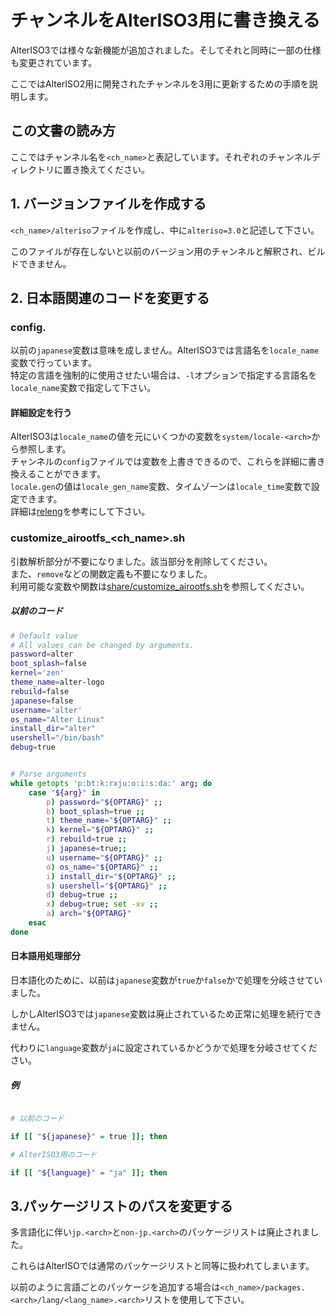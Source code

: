 # チャンネルをAlterISO3用に書き換える

AlterISO3では様々な新機能が追加されました。そしてそれと同時に一部の仕様も変更されています。  

ここではAlterISO2用に開発されたチャンネルを3用に更新するための手順を説明します。  

## この文書の読み方

ここではチャンネル名を`<ch_name>`と表記しています。それぞれのチャンネルディレクトリに置き換えてください。  

## 1. バージョンファイルを作成する

`<ch_name>/alteriso`ファイルを作成し、中に`alteriso=3.0`と記述して下さい。  

このファイルが存在しないと以前のバージョン用のチャンネルと解釈され、ビルドできません。  

## 2. 日本語関連のコードを変更する

### config.<arch>

以前の`japanese`変数は意味を成しません。AlterISO3では言語名を`locale_name`変数で行っています。  
特定の言語を強制的に使用させたい場合は、`-l`オプションで指定する言語名を`locale_name`変数で指定して下さい。  

#### 詳細設定を行う
AlterISO3は`locale_name`の値を元にいくつかの変数を`system/locale-<arch>`から参照します。  
チャンネルの`config`ファイルでは変数を上書きできるので、これらを詳細に書き換えることができます。  
`locale.gen`の値は`locale_gen_name`変数、タイムゾーンは`locale_time`変数で設定できます。  
詳細は[releng](/channels/releng/config.any)を参考にして下さい。  


### customize_airootfs_<ch_name>.sh


引数解析部分が不要になりました。該当部分を削除してください。  
また、`remove`などの関数定義も不要になりました。  
利用可能な変数や関数は[share/customize_airootfs.sh](https://github.com/FascodeNet/alterlinux/blob/dev/channels/share/airootfs.any/root/customize_airootfs.sh)を参照してください。

##### 以前のコード

```bash
# Default value
# All values can be changed by arguments.
password=alter
boot_splash=false
kernel='zen'
theme_name=alter-logo
rebuild=false
japanese=false
username='alter'
os_name="Alter Linux"
install_dir="alter"
usershell="/bin/bash"
debug=true


# Parse arguments
while getopts 'p:bt:k:rxju:o:i:s:da:' arg; do
    case "${arg}" in
        p) password="${OPTARG}" ;;
        b) boot_splash=true ;;
        t) theme_name="${OPTARG}" ;;
        k) kernel="${OPTARG}" ;;
        r) rebuild=true ;;
        j) japanese=true;;
        u) username="${OPTARG}" ;;
        o) os_name="${OPTARG}" ;;
        i) install_dir="${OPTARG}" ;;
        s) usershell="${OPTARG}" ;;
        d) debug=true ;;
        x) debug=true; set -xv ;;
        a) arch="${OPTARG}"
    esac
done
```


#### 日本語用処理部分

日本語化のために、以前は`japanese`変数が`true`か`false`かで処理を分岐させていました。  

しかしAlterISO3では`japanese`変数は廃止されているため正常に処理を続行できません。  

代わりに`language`変数が`ja`に設定されているかどうかで処理を分岐させてください。  

##### 例

```bash

# 以前のコード

if [[ "${japanese}" = true ]]; then

# AlterISO3用のコード

if [[ "${language}" = "ja" ]]; then

```

## 3.パッケージリストのパスを変更する

多言語化に伴い`jp.<arch>`と`non-jp.<arch>`のパッケージリストは廃止されました。  

これらはAlterISOでは通常のパッケージリストと同等に扱われてしまいます。  

以前のように言語ごとのパッケージを追加する場合は`<ch_name>/packages.<arch>/lang/<lang_name>.<arch>`リストを使用して下さい。  
